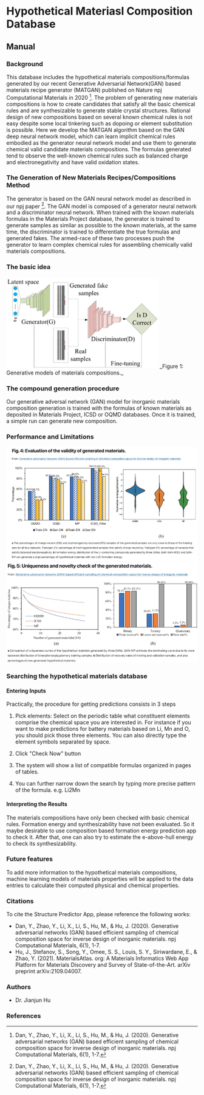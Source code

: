 
# Hypothetical Materiasl Composition Database

## Manual

### Background

This database includes the hypothetical materials compositions/formulas generated by our recent Generative Adversarial Network(GAN) based materials recipe generator (MATGAN) published on Nature npj Computational Materials in 2020 [^1].  The problem of generating new materials compositions is how to create candidates that satisfy all the basic chemical rules and are synthesizable to generate stable crystal structures. Rational design of new compositions based on several known chemical rules is not easy despite some local tinkering such as dopoing or element substitution is possible. Here we develop the MATGAN algorithm based on the GAN deep neural network model, which can learn implicit chemical rules embodied as the generator neural network model and use them to generate chemical valid candidate materials compositions. The formulas generated tend to observe the well-known chemical rules such as balanced charge and electronegativity and have valid oxidation states. 

### The Generation of New Materials Recipes/Compositions Method

The generator is based on the GAN neural network model as described in our npj paper [^1]. The GAN model is composed of a generator neural network and a discriminator neural network. When trained with the known materials formulas in the Materials Project database, the generator is trained to generate samples as similar as possible to the known  materials, at the same time, the discriminator is trained to differentiate the true formulas and generated fakes. The armed-race of these two processes push the generator to learn complex chemical rules for assembling chemically valid materials compositions.

### The basic idea

<img src="img/matgan.png" width="400">
_Figure 1: Generative models of materials compositions._

<!-- ![How MATGAN works](img/matgan.png) -->



### The compound generation procedure

Our generative adversal network (GAN) model for inorganic materials composition generation is trained with the formulas of known materials as deposited in Materials Project, ICSD or OQMD databases. Once it is trained, a simple run can generate new composition. 

### Performance and Limitations

<img src="img/matgan_performance1.png" width="600">

<img src="img/matgan_performance2.png" width="600">


<!-- ![How MATGAN works](img/matgan_performance1.png)
_Figure 2: Generative models of materials compositions._

![How MATGAN works](img/matgan_performance2.png)
_Figure 3: Generative models of materials compositions._ -->

### Searching the hypothetical materials database

#### Entering Inputs

Practically, the procedure for getting predictions consists in 3 steps

1. Pick elements: Select on the periodic table what constituent elements comprise the chemical space you are interested in.
   For instance if you want to make predictions for battery materials based on Li, Mn and O, you should pick those three elements. 
You can also directly type the element symbols separated by space. 

2. Click "Check Now" button

3. The system will show a list of compatible formulas organized in pages of tables. 

4. You can further narrow down the search by typing more precise pattern of the formula. e.g.  Li2Mn

#### Interpreting the Results

The materials compositions have only been checked with basic chemical rules. Formation energy and synthesizability have not been evaluated. So it maybe desirable to use composition based formation energy prediction app to check it. After that, one can also try to estimate the e-above-hull energy to check its synthesizability.

### Future features

To add more information to the hypothetical materials compositions, machine learning models of materials properties will be applied to the data entries to calculate their computed physical and chemical properties.

### Citations

To cite the Structure Predictor App, please reference the following works:

- Dan, Y., Zhao, Y., Li, X., Li, S., Hu, M., & Hu, J. (2020). Generative adversarial networks (GAN) based efficient sampling of chemical composition space for inverse design of inorganic materials. npj Computational Materials, 6(1), 1-7.
- Hu, J., Stefanov, S., Song, Y., Omee, S. S., Louis, S. Y., Siriwardane, E., & Zhao, Y. (2021). MaterialsAtlas. org: A Materials Informatics Web App Platform for Materials Discovery and Survey of State-of-the-Art. arXiv preprint arXiv:2109.04007.

### Authors
- Dr. Jianjun Hu

### References
[^1]: Dan, Y., Zhao, Y., Li, X., Li, S., Hu, M., & Hu, J. (2020). Generative adversarial networks (GAN) based efficient sampling of chemical composition space for inverse design of inorganic materials. npj Computational Materials, 6(1), 1-7.
[^2]: Hu, J., Stefanov, S., Song, Y., Omee, S. S., Louis, S. Y., Siriwardane, E., & Zhao, Y. (2021). MaterialsAtlas. org: A Materials Informatics Web App Platform for Materials Discovery and Survey of State-of-the-Art. arXiv preprint arXiv:2109.04007.



